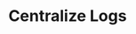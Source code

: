 ---
sidebar_position: 4
title: "Centralize Logs"
sidebar_label: "Centralize Logs"
description: "Implement centralized logging in Alpine Linux platforms - configure remote logging, set up log aggregation, implement log forwarding, and create centralized log repositories."
keywords:
  - "alpine centralized logging"
  - "remote logging"
  - "log aggregation"
  - "log forwarding"
  - "central log server"
tags:
  - alpine
  - centralized-logging
  - remote-logging
  - log-aggregation
  - log-forwarding
slug: /linux/alpine/administration/log-management/centralize-logs
---